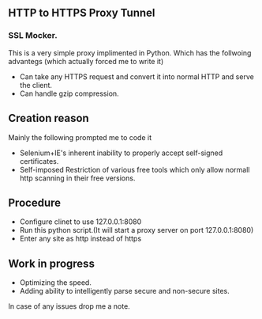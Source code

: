 ## HTTP to HTTPS Proxy Tunnel
### SSL Mocker.

This is a very simple proxy implimented in Python. Which has the follwoing advantegs (which actually forced me to write it)

- Can take any HTTPS request and convert it into normal HTTP and serve the client.
- Can handle gzip compression.

## Creation reason

Mainly the following prompted me to code it

- Selenium+IE's inherent inability to properly accept self-signed certificates.
- Self-imposed Restriction of various free tools which only allow normall http scanning in their free versions.


## Procedure

- Configure clinet to use 127.0.0.1:8080
- Run this python script.(It will start a proxy server on port 127.0.0.1:8080)
- Enter any site as http instead of https

## Work in progress

- Optimizing the speed.
- Adding ability to intelligently parse secure and non-secure sites.

In case of any issues drop me a note.



